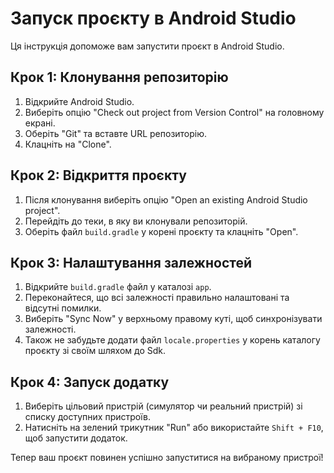 # Запуск проєкту в Android Studio

Ця інструкція допоможе вам запустити проєкт в Android Studio.

## Крок 1: Клонування репозиторію

1. Відкрийте Android Studio.
2. Виберіть опцію "Check out project from Version Control" на головному екрані.
3. Оберіть "Git" та вставте URL репозиторію.
4. Клацніть на "Clone".

## Крок 2: Відкриття проєкту

1. Після клонування виберіть опцію "Open an existing Android Studio project".
2. Перейдіть до теки, в яку ви клонували репозиторій.
3. Оберіть файл `build.gradle` у корені проєкту та клацніть "Open".

## Крок 3: Налаштування залежностей

1. Відкрийте `build.gradle` файл у каталозі `app`.
2. Переконайтеся, що всі залежності правильно налаштовані та відсутні помилки.
3. Виберіть "Sync Now" у верхньому правому куті, щоб синхронізувати залежності.
4. Також не забудьте додати файл `locale.properties` у корень каталогу проєкту зі своїм шляхом до Sdk.

## Крок 4: Запуск додатку

1. Виберіть цільовий пристрій (симулятор чи реальний пристрій) зі списку доступних пристроїв.
2. Натисніть на зелений трикутник "Run" або використайте `Shift + F10`, щоб запустити додаток.

Тепер ваш проєкт повинен успішно запуститися на вибраному пристрої!
